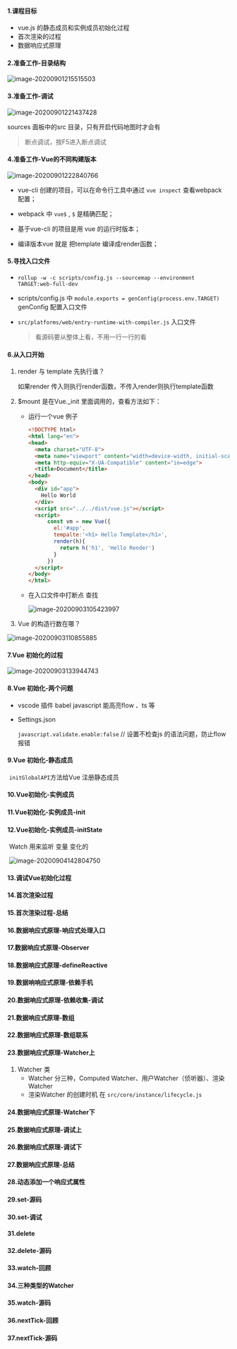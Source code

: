 ####  1.课程目标

- vue.js 的静态成员和实例成员初始化过程
- 首次渲染的过程
- 数据响应式原理

#### 2.准备工作-目录结构

![image-20200901215515503](../../image/image-20200901215515503.png)

#### 3.准备工作-调试

![image-20200901221437428](../../image/image-20200901221437428.png)

sources 面板中的src 目录，只有开启代码地图时才会有

> 断点调试，按F5进入断点调试

#### 4.准备工作-Vue的不同构建版本

![image-20200901222840766](../../image/image-20200901222840766.png)

- vue-cli 创建的项目，可以在命令行工具中通过 `vue inspect` 查看webpack 配置；

- webpack 中 `vue$` , ​`$` 是精确匹配；

- 基于vue-cli 的项目是用 vue 的运行时版本；

- 编译版本vue 就是 把template 编译成render函数；

#### 5.寻找入口文件

- `rollup -w -c scripts/config.js --sourcemap --environment TARGET:web-full-dev`

- scripts/config.js 中 `module.exports = genConfig(process.env.TARGET)`  genConfig 配置入口文件

- `src/platforms/web/entry-runtime-with-compiler.js` 入口文件

  > 看源码要从整体上看，不用一行一行的看

#### 6.从入口开始

1. render 与 template 先执行谁？

   如果render 传入则执行render函数，不传入render则执行template函数

2. $mount 是在Vue._init 里面调用的，查看方法如下：

   - 运行一个vue 例子

     ```html
     <!DOCTYPE html>
     <html lang="en">
     <head>
       <meta charset="UTF-8">
       <meta name="viewport" content="width=device-width, initial-scale=1.0">
       <meta http-equiv="X-UA-Compatible" content="ie=edge">
       <title>Document</title>
     </head>
     <body>
       <div id="app">
         Hello World
       </div>
       <script src="../../dist/vue.js"></script>
       <script>
           const vm = new Vue({
             el:'#app',
             tempalte:'<h1> Hello Template</h1>',
             render(h){
               return h('h1', 'Hello Render')
             }
           })
       </script>
     </body>
     </html>
     ```

   - 在入口文件中打断点 查找

     ![image-20200903105423997](../../image/image-20200903105423997.png)



3. Vue 的构造行数在哪？

![image-20200903110855885](../../image/image-20200903110855885.png)

#### 7.Vue 初始化的过程

![image-20200903133944743](../../image/image-20200903133944743.png)

#### 8.Vue 初始化-两个问题

- vscode 插件 babel javascript  能高亮flow 、ts 等

- Settings.json

  `javascript.validate.enable:false` // 设置不检查js 的语法问题，防止flow报错

#### 9.Vue 初始化-静态成员

​	`initGlobalAPI`方法给Vue 注册静态成员

#### 10.Vue初始化-实例成员

#### 11.Vue初始化-实例成员-init

#### 12.Vue初始化-实例成员-initState

​		Watch 用来监听 变量 变化的

​	 ![image-20200904142804750](../../image/image-20200904142804750.png)

#### 13.调试Vue初始化过程

#### 14.首次渲染过程

#### 15.首次渲染过程-总结

#### 16.数据响应式原理-响应式处理入口

#### 17.数据响应式原理-Observer

#### 18.数据响应式原理-defineReactive

#### 19.数据响响应式原理-依赖手机

#### 20.数据响应式原理-依赖收集-调试

#### 21.数据响应式原理-数组

#### 22.数据响应式原理-数组联系

#### 23.数据响应式原理-Watcher上

1. Watcher 类
   - Watcher 分三种，Computed Watcher、用户Watcher（侦听器）、渲染Watcher
   - 渲染Watcher 的创建时机 在 `src/core/instance/lifecycle.js`

#### 24.数据响应式原理-Watcher下

#### 25.数据响应式原理-调试上

#### 26.数据响应式原理-调试下

#### 27.数据响应式原理-总结

#### 28.动态添加一个响应式属性

#### 29.set-源码

#### 30.set-调试

#### 31.delete

#### 32.delete-源码

#### 33.watch-回顾

#### 34.三种类型的Watcher

#### 35.watch-源码

#### 36.nextTick-回顾

#### 37.nextTick-源码